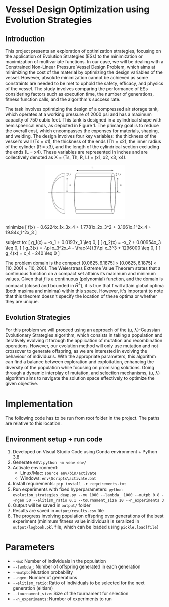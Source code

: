# Vessel Design Optimization using Evolution Strategies

## Introduction

This project presents an exploration of optimization strategies, focusing on the application of 
Evolution Strategies (ESs) to the minimization or maximization of multivariate functions. In our 
case, we will be dealing with a Constrained Non-Linear Pressure Vessel Design Problem, which 
aims at minimizing the cost of the material by optimizing the design variables of the vessel. 
However, absolute minimization cannot be achieved as some constraints are needed to be met 
to uphold the safety, efficacy, and physics of the vessel. 
The study involves comparing the performance of ESs considering factors such as execution time, 
the number of generations, fitness function calls, and the algorithm's success rate.  

The task involves optimizing the design of a compressed air storage tank, which operates at a 
working pressure of 2000 psi and has a maximum capacity of 750 cubic feet. This tank is designed 
in a cylindrical shape with hemispherical ends, as depicted in Figure 1. The primary goal is to 
reduce the overall cost, which encompasses the expenses for materials, shaping, and welding. 
The design involves four key variables: the thickness of the vessel's wall (Ts = x1), the thickness 
of the ends (Th = x2), the inner radius of the cylinder (R = x3), and the length of the cylindrical 
section excluding the ends (L = x4). These variables are represented in inches and are collectively 
denoted as X = (Ts, Th, R, L) = (x1, x2, x3, x4). 

<!-- ![Alt text](img/vessel.png) -->

<!-- Adjust size and center image -->
<p align="center">
  <img src="img/vessel.png" width="50%" height="50%">
</p>

minimize
\[ f(x) = 0.6224x_1x_3x_4 + 1.7781x_2x_3^2 + 3.1661x_1^2x_4 + 19.84x_1^2x_3 \]

subject to:
\[ g_1(x) = -x_1 + 0.0193x_3 \leq 0, \]
\[ g_2(x) = -x_2 + 0.00954x_3 \leq 0, \]
\[ g_3(x) = -\pi x_3^2x_4 - \frac{4}{3}\pi x_3^3 + 1296000 \leq 0, \]
\[ g_4(x) = x_4 - 240 \leq 0 \]

The problem domain is the compact $[0.0625, 6.1875]\times[0.0625, 6.1875]\times[10, 200]\times[10, 200]$. 
The Weierstrass Extreme Value Theorem states that a continuous function on a compact set 
attains its maximum and minimum values. Given that $f$ is a continuous (polynomial) function, 
and the domain is compact (closed and bounded in $\mathbb{𝑅}^4$), it is true that f will attain global optima (both maxima and minima) within this space. However, it's important to note that this theorem 
doesn't specify the location of these optima or whether they are unique.

## Evolution Strategies
For this problem we will proceed using an approach of the (μ, λ)-Gaussian Evolutionary Strategies algorithm, which consists in taking a population and iteratively evolving it through the application of mutation and recombination operations. However, our evolution method will only use mutation and not crossover to generate offspring, as we are interested in evolving the behaviour of individuals. With the appropriate parameters, this algorithm can find a balance between exploration and exploitation, enhancing the diversity of the population while focusing on promising solutions. Going through a dynamic interplay of mutation, and selection mechanisms, (μ, λ) algorithm aims to navigate the solution space effectively to optimize the given objective.

# Implementation
The following code has to be run from root folder in the project. The paths are relative to this location.

## Environment setup + run code
1. Developed on Visual Studio Code using Conda environment + Python 3.8
2. Generate env: `python -m venv env/`
3. Activate environment: 
    - Linux/Mac: `source env/bin/activate`
    - Windows: `env\Scripts\activate.bat`
4. Install requirements: `pip install -r requirements.txt`
5. Run experiments with fixed hyperparameters: `python evolution_strategies_deap.py --mu 1000 --lambda_ 1000 --mutpb 0.8 --ngen 50 --elitism_ratio 0.1 --tournament_size 10 --n_experiments 3`
6. Output will be saved in `output/` folder
7. Results are saved in `output/results.csv` file
8. The progress involving population offspring over generations of the best experiment (minimum fitness value inidividual) is seralized in `output/logbook.pkl` file, which can be loaded using `pickle.load(file)`

# Parameters
- `--mu`: Number of individuals in the population
- `--lambda_`: Number of offspring generated in each generation
- `--mutpb`: Mutation probability
- `--ngen`: Number of generations
- `--elitism_ratio`: Ratio of individuals to be selected for the next generation (elitism)
- `--tournament_size`: Size of the tournament for selection
- `--n_experiments`: Number of experiments to run
 
